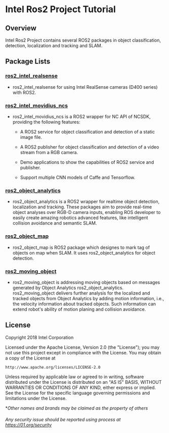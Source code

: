 # Intel Ros2 Project Tutorial

## Overview

Intel Ros2 Project contains several ROS2 packages in object classification, detection, localization and tracking and SLAM.

## Package Lists

### [ros2_intel_realsense](https://github.com/intel/ros2_intel_realsense)

* ros2_intel_realsense for using Intel RealSense cameras (D400 series) with ROS2.

### [ros2_intel_movidius_ncs](https://github.com/intel/ros2_intel_movidius_ncs)

* ros2_intel_movidius_ncs is a ROS2 wrapper for NC API of NCSDK, providing the following features:

    * A ROS2 service for object classification and detection of a static image file.

    * A ROS2 publisher for object classification and detection of a video stream from a RGB camera.

    * Demo applications to show the capabilities of ROS2 service and publisher.

    * Support multiple CNN models of Caffe and Tensorflow.

### [ros2_object_analytics](https://github.com/intel/ros2_object_analytics)

* ros2_object_analytics is a ROS2 wrapper for realtime object detection, localization and tracking. These packages aim to provide real-time object analyses over RGB-D camera inputs, enabling ROS developer to easily create amazing robotics advanced features, like intelligent collision avoidance and semantic SLAM.

### [ros2_object_map](https://github.com/intel/ros2_object_map)

* ros2_object_map is ROS2 package which designes to mark tag of objects on map when SLAM. It uses ros2_object_analytics for object detection.

### [ros2_moving_object](https://github.com/intel/ros2_moving_object)

* ros2_moving_object is addressing moving objects based on messages generated by Object Analytics ros2_object_analytics. ros2_moving_object delivers further analysis for the localized and tracked objects from Object Analytics by adding motion information, i.e., the velocity information about tracked objects. Such information can extend robot's ability of motion planing and collision avoidance.

## License

Copyright 2018 Intel Corporation

Licensed under the Apache License, Version 2.0 (the "License");
you may not use this project except in compliance with the License.
You may obtain a copy of the License at

    http://www.apache.org/licenses/LICENSE-2.0

Unless required by applicable law or agreed to in writing, software
distributed under the License is distributed on an "AS IS" BASIS,
WITHOUT WARRANTIES OR CONDITIONS OF ANY KIND, either express or implied.
See the License for the specific language governing permissions and
limitations under the License.

**Other names and brands may be claimed as the property of others*

###### Any security issue should be reported using process at https://01.org/security
